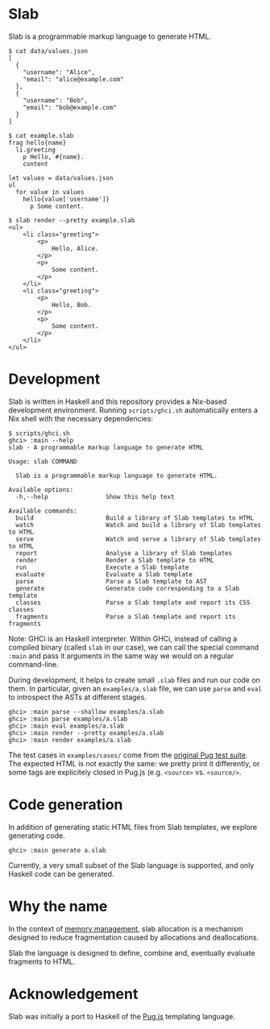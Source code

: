 # Slab

Slab is a programmable markup language to generate HTML.

```
$ cat data/values.json
[
  {
    "username": "Alice",
    "email": "alice@example.com"
  },
  {
    "username": "Bob",
    "email": "bob@example.com"
  }
]

$ cat example.slab
frag hello{name}
  li.greeting
    p Hello, #{name}.
    content

let values = data/values.json
ul
  for value in values
    hello{value['username']}
      p Some content.

$ slab render --pretty example.slab
<ul>
    <li class="greeting">
        <p>
            Hello, Alice.
        </p>
        <p>
            Some content.
        </p>
    </li>
    <li class="greeting">
        <p>
            Hello, Bob.
        </p>
        <p>
            Some content.
        </p>
    </li>
</ul>
```

# Development

Slab is written in Haskell and this repository provides a Nix-based development
environment. Running `scripts/ghci.sh` automatically enters a Nix shell with
the necessary dependencies:

```
$ scripts/ghci.sh
ghci> :main --help
slab - A programmable markup language to generate HTML

Usage: slab COMMAND

  Slab is a programmable markup language to generate HTML.

Available options:
  -h,--help                Show this help text

Available commands:
  build                    Build a library of Slab templates to HTML
  watch                    Watch and build a library of Slab templates to HTML
  serve                    Watch and serve a library of Slab templates to HTML
  report                   Analyse a library of Slab templates
  render                   Render a Slab template to HTML
  run                      Execute a Slab template
  evaluate                 Evaluate a Slab template
  parse                    Parse a Slab template to AST
  generate                 Generate code corresponding to a Slab template
  classes                  Parse a Slab template and report its CSS classes
  fragments                Parse a Slab template and report its fragments
```

Note: GHCi is an Haskell interpreter. Within GHCi, instead of calling a
compiled binary (called `slab` in our case), we can call the special command
`:main` and pass it arguments in the same way we would on a regular
command-line.

During development, it helps to create small `.slab` files and run our code on
them. In particular, given an `examples/a.slab` file, we can use `parse` and
`eval` to introspect the ASTs at different stages.

```
ghci> :main parse --shallow examples/a.slab
ghci> :main parse examples/a.slab
ghci> :main eval examples/a.slab
ghci> :main render --pretty examples/a.slab
ghci> :main render examples/a.slab
```

The test cases in `examples/cases/` come from the [original Pug test
suite](https://github.com/pugjs/pug/tree/master/packages/pug/test/cases). The
expected HTML is not exactly the same: we pretty print it differently, or some
tags are explicitely closed in Pug.js (e.g. `<source>` vs. `<source/>`.

# Code generation

In addition of generating static HTML files from Slab templates, we explore
generating code.

```
ghci> :main generate a.slab
```

Currently, a very small subset of the Slab language is supported, and only
Haskell code can be generated.

# Why the name

In the context of [memory
management](https://en.wikipedia.org/wiki/Slab_allocation), slab allocation is
a mechanism designed to reduce fragmentation caused by allocations and
deallocations.

Slab the language is designed to define, combine and, eventually evaluate
fragments to HTML.

# Acknowledgement

Slab was initially a port to Haskell of the [Pug.js](https://pugjs.org)
templating language.
